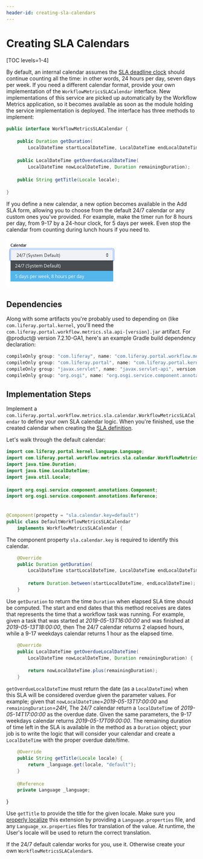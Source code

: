 ```yaml
---
header-id: creating-sla-calendars
---
```


# Creating SLA Calendars

[TOC levels=1-4]

By default, an internal calendar assumes the
[SLA deadline clock](/docs/7-2/user/-/knowledge_base/u/workflow-metrics-the-service-level-agreement-sla)
should continue counting all the time: in other words, 24 hours per day, seven
days per week. If you need a different calendar format, provide your own
implementation of the `WorkflowMetricsSLACalendar` interface. New
implementations of this service are picked up automatically by the Workflow
Metrics application, so it becomes available as soon as the module holding the
service implementation is deployed. The interface has three methods to
implement:

```java
public interface WorkflowMetricsSLACalendar {

	public Duration getDuration(
		LocalDateTime startLocalDateTime, LocalDateTime endLocalDateTime);

	public LocalDateTime getOverdueLocalDateTime(
		LocalDateTime nowLocalDateTime, Duration remainingDuration);

	public String getTitle(Locale locale);

}
```

If you define a new calendar, a new option becomes available in the Add SLA
form, allowing you to choose from the default 24/7 calendar or any custom ones
you've provided. For example, make the timer run for 8 hours per day, from 9-17
by a 24-hour clock, for 5 days per week. Even stop the calendar from counting
during lunch hours if you need to.

![Figure 1: Write a Custom SLA Calendar if the default, 24/7 calendar isn't sufficient.](../../images/workflow-custom-sla-calendar.png)

## Dependencies

Along with some artifacts you're probably used to depending on (like
`com.liferay.portal.kernel`, you'll need the
`com.liferay.portal.workflow.metrics.sla.api-[version].jar` artifact. For @product@
version 7.2.10-GA1, here's an example Gradle build dependency declaration:

```groovy
compileOnly group: "com.liferay", name: "com.liferay.portal.workflow.metrics.sla.api", version: "1.1.0"
compileOnly group: "com.liferay.portal", name: "com.liferay.portal.kernel", version: "4.4.0"
compileOnly group: "javax.servlet", name: "javax.servlet-api", version: "3.0.1"
compileOnly group: "org.osgi", name: "org.osgi.service.component.annotations", version: "1.3.0"
```

## Implementation Steps

Implement a
`com.liferay.portal.workflow.metrics.sla.calendar.WorkflowMetricsSLACalendar` to
define your own SLA calendar logic. When you're finished, use the created
calendar when creating the
[SLA definition](/docs/7-2/user/-/knowledge_base/u/workflow-metrics-the-service-level-agreement-sla).

Let's walk through the default calendar:

```java
import com.liferay.portal.kernel.language.Language;
import com.liferay.portal.workflow.metrics.sla.calendar.WorkflowMetricsSLACalendar;
import java.time.Duration;
import java.time.LocalDateTime;
import java.util.Locale;

import org.osgi.service.component.annotations.Component;
import org.osgi.service.component.annotations.Reference;


@Component(propetty = "sla.calendar.key=default")
public class DefaultWorkflowMetricsSLACalendar
    implements WorkflowMetricsSLACalendar {
```

The component property `sla.calendar.key` is required to identify this calendar.

```java
    @Override
    public Duration getDuration(
        LocalDateTime startLocalDateTime, LocalDateTime endLocalDateTime) {

        return Duration.between(startLocalDateTime, endLocalDateTime);
    }
```

Use `getDuration` to return the time `Duration` when elapsed SLA time should be
computed. The start and end dates that this method receives are dates that
represents the time that a workflow task was running. For example, given a
task that was started at _2019-05-13T16:00:00_ and was finished at
_2019-05-13T18:00:00_, then The 24/7 calendar returns 2 elapsed hours, while a
9-17 weekdays calendar returns 1 hour as the elapsed time.

```java
    @Override
    public LocalDateTime getOverdueLocalDateTime(
        LocalDateTime nowLocalDateTime, Duration remainingDuration) {

        return nowLocalDateTime.plus(remainingDuration);
    }
```

`getOverdueLocalDateTime` must return the date (as a `LocalDateTime`) when this
SLA will be considered overdue given the parameter values. For example; given
that `nowLocalDateTime`=_2019-05-13T17:00:00_ and `remainingDuration`=_24H_, The
24/7 calendar return a `localDateTime` of _2019-05-14T17:00:00_ as the overdue
date. Given the same parameters, the 9-17 weekdays calendar returns
_2019-05-17T09:00:00_. The remaining duration of time left in the SLA is
available in the method as a `Duration` object; your job is to write the logic
that will consider your calendar and create a `LocalDateTime` with the proper
overdue date/time.

```java
    @Override
    public String getTitle(Locale locale) {
        return _language.get(locale, "default");
    }

    @Reference
    private Language _language;
```

}

Use `getTitle` to provide the title for the given locale. Make sure you
[properly localize](/docs/7-2/frameworks/-/knowledge_base/f/localizing-your-application)
this extension by providing a `Language.properties` file, and any
`Language_xx.properties` files for translation of the value. At runtime, the
User's locale will be used to return the correct translation.

If the 24/7 default calendar works for you, use it. Otherwise create your own
`WorkflowMetricsSLACalendar`s.